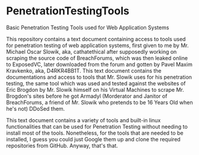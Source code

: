 # PenetrationTestingTools
Basic Penetration Testing Tools used for Web Application Systems

This repository contains a text document containing access to tools used for penetration testing of web application systems, first given to me by Mr. Michael Oscar Slowik, aka, cathatethical after supposedly working on scraping the source code of BreachForums, which was then leaked online to ExposedVC, later downloaded from the forum and gotten by Pavel Maxim Kravkenko, aka, D4RKR4BB1T. This text document contains the documentations and access to tools that Mr. Slowik uses for his penetration testing, the same tool which was used and tested against the websites of Eric Brogdon by Mr. Slowik himself on his Virtual Machines to scrape Mr. Brogdon's sites before he got Armadyl (Morderator and Janitor of BreachForums, a friend of Mr. Slowik who pretends to be 16 Years Old when he's not) DDoSed them.

This text document contains a variety of tools and built-in linux functionalities that can be used for Penetration Testing without needing to install most of the tools. Nonetheless, for the tools that are needed to be installed, I guess you could just Google them up and clone the required repositories from GitHub. Anyway, that's that.
